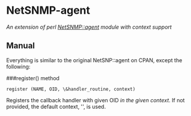 NetSNMP-agent
=============

*An extension of perl [NetSNMP::agent](http://search.cpan.org/~hardaker/NetSNMP-agent/agent.pm) module with context support*


Manual
------
Everything is similar to the original NetSNP::agent on CPAN, except the following:

###register() method

    register (NAME, OID, \&handler_routine, context)
Registers the callback handler with given OID *in the given context*. If not provided, the default context, '', is used.
